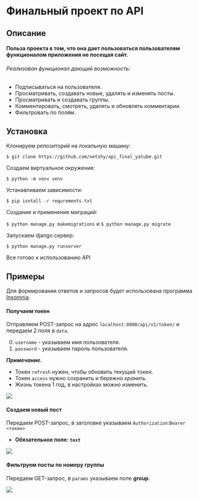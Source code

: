 # Финальный проект по API


## Описание
#### Польза проекта в том, что она дает пользоваться пользователям функционалом приложения не посещая сайт.
###### Реализован функционал дающий возможность:
* Подписываться на пользователя.
* Просматривать, создавать новые, удалять и изменять посты.
* Просматривать и создавать группы.
* Комментировать, смотреть, удалять и обновлять комментарии.
* Фильтровать по полям.

## Установка 
Клонируем репозиторий на локальную машину:

```$ git clone https://github.com/netshy/api_final_yatube.git```

 Создаем виртуальное окружение:
 
 ```$ python -m venv venv```
 
 Устанавливаем зависимости:

```$ pip isntall -r requrements.txt```

Создание и применение миграций:

```$ python manage.py makemigrations``` и ```$ python manage.py migrate```

Запускаем django сервер:

```$ python manage.py runserver```

Все готово к использованию API

## Примеры
Для формирования ответов и запросов будет использована программа [Insomnia](https://insomnia.rest/).

#### Получаем токен


Отправляем POST-запрос на адрес ```localhost:8000/api/v1/token/``` и передаем 2 поля в `data`. 

0. `username` - указываем имя пользователя.
1. `password` - указываем пароль пользователя.

___Примечание.___ 
* Токен `refresh` нужен, чтобы обновить текущий токен. 
* Токен `access` нужно сохранить и бережно *хранить*.
* Жизнь токена 1 год, в настройках можно изменить.

![](https://i.ibb.co/zXcRxFL/Screenshot-from-2020-04-27-16-59-18.png)

#### Создаем новый пост

Передаем POST-запрос, в заголовке указываем `Authorization`:`Bearer <токен>`

* __Обязательное поле: `text`__

![](//i.ibb.co/fXbtQJ1/image.png)

#### Фильтруем посты по номеру группы

Передаем GET-запрос, в `params` указываем поле __group__.

![](//i.ibb.co/DMV9kfk/image.png)

